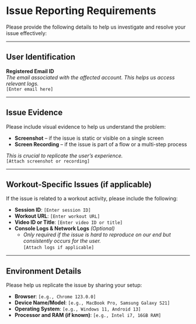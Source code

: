 # Issue Reporting Requirements

Please provide the following details to help us investigate and resolve your issue effectively:

---

## User Identification  
**Registered Email ID**  
_The email associated with the affected account. This helps us access relevant logs._  
`[Enter email here]`

---

## Issue Evidence  
Please include visual evidence to help us understand the problem:

- **Screenshot** – if the issue is static or visible on a single screen  
- **Screen Recording** – if the issue is part of a flow or a multi-step process  

_This is crucial to replicate the user’s experience._  
`[Attach screenshot or recording]`

---

## Workout-Specific Issues (if applicable)  
If the issue is related to a workout activity, please include the following:

- **Session ID**: `[Enter session ID]`  
- **Workout URL**: `[Enter workout URL]`  
- **Video ID or Title**: `[Enter video ID or title]`  
- **Console Logs & Network Logs** _(Optional)_  
  - _Only required if the issue is hard to reproduce on our end but consistently occurs for the user._  
  `[Attach logs if applicable]`

---

## Environment Details  
Please help us replicate the issue by sharing your setup:

- **Browser**: `[e.g., Chrome 123.0.0]`  
- **Device Name/Model**: `[e.g., MacBook Pro, Samsung Galaxy S21]`  
- **Operating System**: `[e.g., Windows 11, Android 13]`  
- **Processor and RAM (if known)**: `[e.g., Intel i7, 16GB RAM]`
